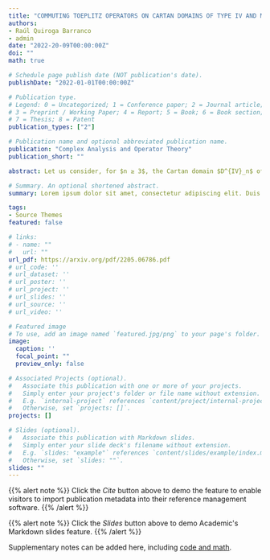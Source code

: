 ```yaml
---
title: "COMMUTING TOEPLITZ OPERATORS ON CARTAN DOMAINS OF TYPE IV AND MOMENT MAPS"
authors:
- Raúl Quiroga Barranco
- admin
date: "2022-20-09T00:00:00Z"
doi: ""
math: true

# Schedule page publish date (NOT publication's date).
publishDate: "2022-01-01T00:00:00Z"

# Publication type.
# Legend: 0 = Uncategorized; 1 = Conference paper; 2 = Journal article;
# 3 = Preprint / Working Paper; 4 = Report; 5 = Book; 6 = Book section;
# 7 = Thesis; 8 = Patent
publication_types: ["2"]

# Publication name and optional abbreviated publication name.
publication: "Complex Analysis and Operator Theory"
publication_short: ""

abstract: Let us consider, for $n ≥ 3$, the Cartan domain $D^{IV}_n$ of type IV. On the weighted Bergman spaces $A^2_\lamda(D^{IV}_n)$ we study the problem of the existence of commutative $C^*$-algebras generated by Toeplitz operators with special symbols. We focus on the subgroup $SO(n) \times SO(2)$ of biholomorphisms of $D^{IV}_n$ that fix the origin. The $SO(n) \times SO(2)$-invariant symbols yield Toeplitz operators that generate commutative $C^*$-algebras, but commutativity is lost when we consider symbols invariant under a maximal torus or under $SO(2)$. We compute the moment map $\mu^{SO(2)}$ for the $SO(2)$-action on $D^{IV}_n$ considered as a symplectic manifold for the Bergman metric. We prove that the space of symbols of the form $a = f \circ \mu^{SO(2)}, denoted by $L^{\infty}(D^{IV}_n)^{mu^{SO(2)}}$, yield Toeplitz operators that generate commutative $C*$-algebras. Spectral integral formulas for these Toeplitz operators are also obtained.

# Summary. An optional shortened abstract.
summary: Lorem ipsum dolor sit amet, consectetur adipiscing elit. Duis posuere tellus ac convallis placerat. Proin tincidunt magna sed ex sollicitudin condimentum.

tags:
- Source Themes
featured: false

# links:
# - name: ""
#   url: ""
url_pdf: https://arxiv.org/pdf/2205.06786.pdf
# url_code: ''
# url_dataset: ''
# url_poster: ''
# url_project: ''
# url_slides: ''
# url_source: ''
# url_video: ''

# Featured image
# To use, add an image named `featured.jpg/png` to your page's folder. 
image:
  caption: ''
  focal_point: ""
  preview_only: false

# Associated Projects (optional).
#   Associate this publication with one or more of your projects.
#   Simply enter your project's folder or file name without extension.
#   E.g. `internal-project` references `content/project/internal-project/index.md`.
#   Otherwise, set `projects: []`.
projects: []

# Slides (optional).
#   Associate this publication with Markdown slides.
#   Simply enter your slide deck's filename without extension.
#   E.g. `slides: "example"` references `content/slides/example/index.md`.
#   Otherwise, set `slides: ""`.
slides: ""
---
```


{{% alert note %}}
Click the *Cite* button above to demo the feature to enable visitors to import publication metadata into their reference management software.
{{% /alert %}}

{{% alert note %}}
Click the *Slides* button above to demo Academic's Markdown slides feature.
{{% /alert %}}

Supplementary notes can be added here, including [code and math](https://sourcethemes.com/academic/docs/writing-markdown-latex/).
